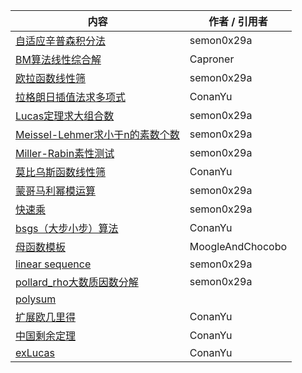 | 内容 | 作者 / 引用者 |
|-|-|
| [自适应辛普森积分法](https://github.com/GZHU-FightingTheLandlord/Templates/blob/master/NumberTheory/AdaptingSimpson.cpp) | semon0x29a |
| [BM算法线性综合解](https://github.com/GZHU-FightingTheLandlord/Templates/blob/master/NumberTheory/BM.cpp) | Caproner |
| [欧拉函数线性筛](https://github.com/GZHU-FightingTheLandlord/Templates/blob/master/NumberTheory/EularSeive.cpp) | semon0x29a |
| [拉格朗日插值法求多项式](https://github.com/GZHU-FightingTheLandlord/Templates/blob/master/NumberTheory/LagrangePolynomial.cpp) | ConanYu |
| [Lucas定理求大组合数](https://github.com/GZHU-FightingTheLandlord/Templates/blob/master/NumberTheory/Lucas.cpp) | semon0x29a |
| [Meissel-Lehmer求小于n的素数个数](https://github.com/GZHU-FightingTheLandlord/Templates/blob/master/NumberTheory/Meissel-Lehmer.cpp) | semon0x29a |
| [Miller-Rabin素性测试](https://github.com/GZHU-FightingTheLandlord/Templates/blob/master/NumberTheory/Miller_Rabin.cpp) | semon0x29a |
| [莫比乌斯函数线性筛](https://github.com/GZHU-FightingTheLandlord/Templates/blob/master/NumberTheory/MobiusSeive.cpp) | ConanYu |
| [蒙哥马利幂模运算](https://github.com/GZHU-FightingTheLandlord/Templates/blob/master/NumberTheory/Montgomery.cpp) | semon0x29a |
| [快速乘](https://github.com/GZHU-FightingTheLandlord/Templates/blob/master/NumberTheory/SimpleMulMod.cpp) | semon0x29a |
| [bsgs（大步小步）算法](https://github.com/GZHU-FightingTheLandlord/Templates/blob/master/NumberTheory/exbsgs.cpp) | ConanYu |
| [母函数模板](https://github.com/GZHU-FightingTheLandlord/Templates/blob/master/NumberTheory/generatingFunction.cpp) | MoogleAndChocobo |
| [linear sequence](https://github.com/GZHU-FightingTheLandlord/Templates/blob/master/NumberTheory/linear_seq.cpp) | semon0x29a |
| [pollard_rho大数质因数分解](https://github.com/GZHU-FightingTheLandlord/Templates/blob/master/NumberTheory/pollard_rho.cpp) | semon0x29a |
| [polysum](https://github.com/GZHU-FightingTheLandlord/Templates/blob/master/NumberTheory/polysum.cpp) | |
| [扩展欧几里得](https://github.com/GZHU-FightingTheLandlord/Templates/blob/master/NumberTheory/exgcd.cpp) | ConanYu |
| [中国剩余定理](https://github.com/GZHU-FightingTheLandlord/Templates/blob/master/NumberTheory/crt.cpp) | ConanYu |
| [exLucas](https://github.com/GZHU-FightingTheLandlord/Templates/blob/master/NumberTheory/exlucas.cpp) | ConanYu |
